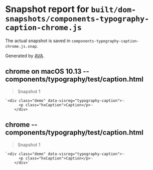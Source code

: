 # Snapshot report for `built/dom-snapshots/components-typography-caption-chrome.js`

The actual snapshot is saved in `components-typography-caption-chrome.js.snap`.

Generated by [AVA](https://ava.li).

## chrome on macOS 10.13 -- components/typography/test/caption.html

> Snapshot 1

    `<div class="demo" data-visreg="typography-caption">␊
          <p class="hxCaption">Caption</p>␊
        </div>

## chrome -- components/typography/test/caption.html

> Snapshot 1

    `<div class="demo" data-visreg="typography-caption">␊
          <p class="hxCaption">Caption</p>␊
        </div>`